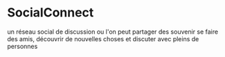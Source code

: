 # SocialConnect
un réseau social de discussion ou l'on peut partager des souvenir se faire des amis, découvrir de nouvelles choses et discuter avec pleins de personnes
